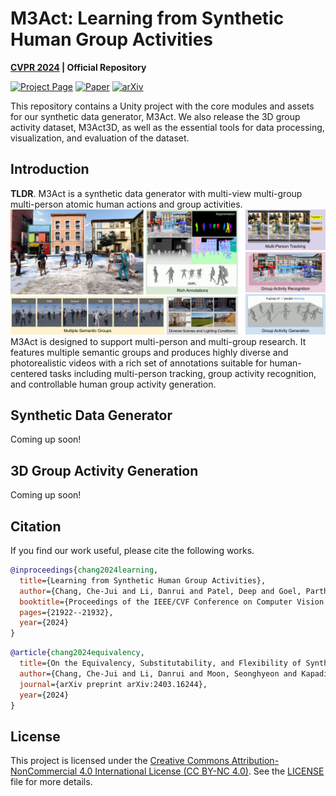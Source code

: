 # M3Act: Learning from Synthetic Human Group Activities

**[CVPR 2024](https://cvpr.thecvf.com/) | Official Repository**


[![Project Page](https://img.shields.io/badge/Project-Page-green)](https://cjerry1243.github.io/M3Act/)
[![Paper](https://img.shields.io/badge/Paper-Link-blue)](https://arxiv.org/abs/2306.16772)
[![arXiv](https://img.shields.io/badge/arXiv-2306.16772-red)](https://arxiv.org/abs/2306.16772)

This repository contains a Unity project with the core modules and assets for our synthetic data generator, M3Act. 
We also release the 3D group activity dataset, M3Act3D, as well as the essential tools for data processing, visualization, and evaluation of the dataset.

## Introduction
**TLDR**. M3Act is a synthetic data generator with multi-view multi-group multi-person atomic human actions and group activities.
![Teaser](assets/Teaser.png)
M3Act is designed to support multi-person and multi-group research. It features multiple semantic groups and produces highly diverse and photorealistic videos with a rich set of annotations suitable for human-centered tasks including multi-person tracking, group activity recognition, and controllable human group activity generation.

## Synthetic Data Generator
Coming up soon!


## 3D Group Activity Generation
Coming up soon!


## Citation
If you find our work useful, please cite the following works.

```BibTeX
@inproceedings{chang2024learning,
  title={Learning from Synthetic Human Group Activities},
  author={Chang, Che-Jui and Li, Danrui and Patel, Deep and Goel, Parth and Zhou, Honglu and Moon, Seonghyeon and Sohn, Samuel S and Yoon, Sejong and Pavlovic, Vladimir and Kapadia, Mubbasir},
  booktitle={Proceedings of the IEEE/CVF Conference on Computer Vision and Pattern Recognition},
  pages={21922--21932},
  year={2024}
}
```

```BibTeX
@article{chang2024equivalency,
  title={On the Equivalency, Substitutability, and Flexibility of Synthetic Data},
  author={Chang, Che-Jui and Li, Danrui and Moon, Seonghyeon and Kapadia, Mubbasir},
  journal={arXiv preprint arXiv:2403.16244},
  year={2024}
}
```

## License
This project is licensed under the [Creative Commons Attribution-NonCommercial 4.0 International License (CC BY-NC 4.0)](https://creativecommons.org/licenses/by-nc/4.0/).
See the [LICENSE](LICENSE) file for more details.


